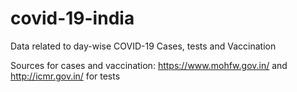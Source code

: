 # covid-19-india

Data related to day-wise COVID-19 Cases, tests and Vaccination

Sources for cases and vaccination: https://www.mohfw.gov.in/ and http://icmr.gov.in/ for tests
